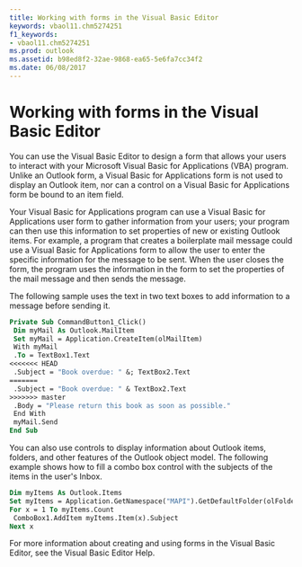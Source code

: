```yaml
---
title: Working with forms in the Visual Basic Editor
keywords: vbaol11.chm5274251
f1_keywords:
- vbaol11.chm5274251
ms.prod: outlook
ms.assetid: b98ed8f2-32ae-9868-ea65-5e6fa7cc34f2
ms.date: 06/08/2017
---
```



# Working with forms in the Visual Basic Editor

You can use the Visual Basic Editor to design a form that allows your users to interact with your Microsoft Visual Basic for Applications (VBA) program. Unlike an Outlook form, a Visual Basic for Applications form is not used to display an Outlook item, nor can a control on a Visual Basic for Applications form be bound to an item field.

Your Visual Basic for Applications program can use a Visual Basic for Applications user form to gather information from your users; your program can then use this information to set properties of new or existing Outlook items. For example, a program that creates a boilerplate mail message could use a Visual Basic for Applications form to allow the user to enter the specific information for the message to be sent. When the user closes the form, the program uses the information in the form to set the properties of the mail message and then sends the message.

The following sample uses the text in two text boxes to add information to a message before sending it.




```vb
Private Sub CommandButton1_Click() 
 Dim myMail As Outlook.MailItem 
 Set myMail = Application.CreateItem(olMailItem) 
 With myMail 
 .To = TextBox1.Text 
<<<<<<< HEAD
 .Subject = "Book overdue: " &; TextBox2.Text 
=======
 .Subject = "Book overdue: " & TextBox2.Text 
>>>>>>> master
 .Body = "Please return this book as soon as possible." 
 End With 
 myMail.Send 
End Sub
```

You can also use controls to display information about Outlook items, folders, and other features of the Outlook object model. The following example shows how to fill a combo box control with the subjects of the items in the user's Inbox.



```vb
Dim myItems As Outlook.Items 
Set myItems = Application.GetNamespace("MAPI").GetDefaultFolder(olFolderInbox).Items 
For x = 1 To myItems.Count 
 ComboBox1.AddItem myItems.Item(x).Subject 
Next x
```

For more information about creating and using forms in the Visual Basic Editor, see the Visual Basic Editor Help.

